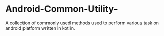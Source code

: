 # Android-Common-Utility-



A collection of commonly used methods used to perform various task on android platform written in kotlin.
